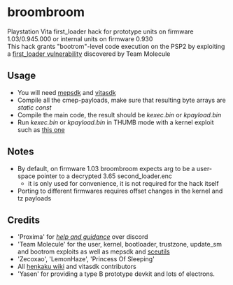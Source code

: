# broombroom
Playstation Vita first_loader hack for prototype units on firmware 1.03/0.945.000 or internal units on firmware 0.930
<br>This hack grants "bootrom"-level code execution on the PSP2 by exploiting a [first_loader vulnerability](https://wiki.henkaku.xyz/vita/Vulnerabilities#First_Loader_SLSK_buffer_overflow) discovered by Team Molecule
## Usage
- You will need [mepsdk](https://github.com/TeamMolecule/mepsdk) and [vitasdk](https://vitasdk.org/)
- Compile all the cmep-payloads, make sure that resulting byte arrays are *static const*
- Compile the main code, the result should be *kexec.bin* or *kpayload.bin*
- Run *kexec.bin* or *kpayload.bin* in THUMB mode with a kernel exploit such as [this one](https://github.com/mathieulh/PS-Vita-Early-Kernel-Exploit-Toolbox)
## Notes
- By default, on firmware 1.03 broombroom expects arg to be a user-space pointer to a decrypted 3.65 second_loader.enc
  - it is only used for convenience, it is not required for the hack itself
- Porting to different firmwares requires offset changes in the kernel and tz payloads
## Credits
- 'Proxima' for [*help and guidance*](https://dictionary.cambridge.org/dictionary/english/spoon-feed) over discord
- 'Team Molecule' for the user, kernel, bootloader, trustzone, update_sm and bootrom exploits as well as mepsdk and [sceutils](https://github.com/TeamMolecule/sceutils)
- 'Zecoxao', 'LemonHaze', 'Princess Of Sleeping'
- All [henkaku wiki](https://wiki.henkaku.xyz/) and vitasdk contributors
- 'Yasen' for providing a type B prototype devkit and lots of electrons.
